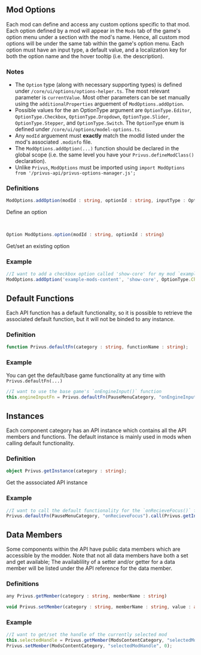 ## Mod Options
Each mod can define and access any custom options specific to that mod. Each option defined by a mod will appear in the `Mods` tab of the game's option menu under a section with the mod's name. Hence, all custom mod options will be under the same tab within the game's option menu. Each option must have an input type, a default value, and a localization key for both the option name and the hover tooltip (i.e. the description).

### Notes
- The `Option` type (along with necessary supporting types) is defined under `/core/ui/options/options-helper.ts`. The most relevant parameter is `currentValue`. Most other parameters can be set manually using the `additionalProperties` arguement of `ModOptions.addOption`.
- Possible values for the an OptionType argument are `OptionType.Editor`, `OptionType.Checkbox`, `OptionType.Dropdown`, `OptionType.Slider`, `OptionType.Stepper`, and `OptionType.Switch`. The `OptionType` enum is defined under `/core/ui/options/model-options.ts`.
- Any `modId` arguement must **exactly** match the modId listed under the mod's associated `.modinfo` file.
- The `ModOptions.addOption(...)` function should be declared in the global scope (i.e. the same level you have your `Privus.defineModClass()` declaration).
- Unlike `Privus`, `ModOptions` must be imported using `import ModOptions from '/privus-api/privus-options-manager.js';`

### Definitions
```ts
ModOptions.addOption(modId : string, optionId : string, inputType : OptionType, nameKey : string, descriptionKey : string, defaultValue : boolean | number | string, additionalProperties? : object);
```
Define an option

<br/>

```ts
Option ModOptions.option(modId : string, optionId : string)
```
Get/set an existing option

### Example
```js
//I want to add a checkbox option called 'show-core' for my mod `example-mods-content` with my given name and description
ModOptions.addOption('example-mods-content', 'show-core', OptionType.Checkbox, "LOC_EXAMPLE_MOD_OPTIONS_SHOW_CORE", "LOC_EXAMPLE_MOD_OPTIONS_SHOW_CORE_DESC", false);
```

## Default Functions
Each API function has a default functionality, so it is possible to retrieve the associated default function, but it will not be binded to any instance.

### Definition
```ts
function Privus.defaultFn(category : string, functionName : string);
```

### Example
You can get the default/base game functionality at any time with `Privus.defaultFn(...)`
```js
//I want to use the base game's `onEngineInput()` function
this.engineInputFn = Privus.defaultFn(PauseMenuCategory, "onEngineInput");
```

## Instances
Each component category has an API instance which contains all the API members and functions. The default instance is mainly used in mods when calling default functionality.

### Definition
```ts
object Privus.getInstance(category : string);
```
Get the asssociated API instance

### Example
```js
//I want to call the default functionality for the `onRecieveFocus()` function
Privus.defaultFn(PauseMenuCategory, "onRecieveFocus").call(Privus.getInstance(PauseMenuCategory));
```

## Data Members
Some components within the API have public data members which are accessible by the modder. Note that not all data members have both a set and get available; The availablility of a setter and/or getter for a data member will be listed under the API reference for the data member.

### Definitions
```ts
any Privus.getMember(category : string, memberName : string)
```
```ts
void Privus.setMember(category : string, memberName : string, value : any)
```

### Example
```js
//I want to get/set the handle of the currently selected mod
this.selectedHandle = Privus.getMember(ModsContentCategory, "selectedModHandle");
Privus.setMember(ModsContentCategory, "selectedModHandle", 0);
```
